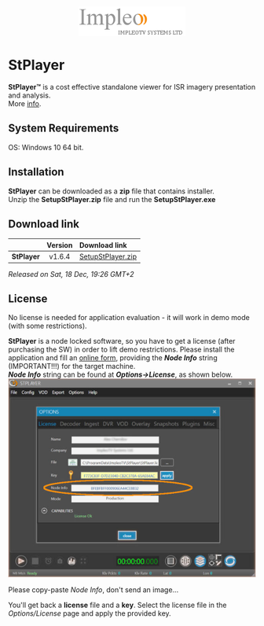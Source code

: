 
<div align="center">
  <a >
    <img src="images/impleo_logo.png" alt="Logo" >
  </a>
</div>

# StPlayer

**StPlayer™** is a cost effective standalone viewer for ISR imagery presentation and analysis.  
More [info](https://www.impleotv.com/content/stplayer/help/index.html).

## System Requirements

OS: Windows 10 64 bit.

## Installation

**StPlayer** can be downloaded as a **zip** file that contains installer.  
Unzip the **SetupStPlayer.zip** file and run the **SetupStPlayer.exe**  

## Download link

|          | Version             | Download link                                                           | 
|:---------|:-------------------:|:------------------------------------------------------------------------|
| **StPlayer** |  v1.6.4 | [SetupStPlayer.zip](https://github.com/impleotv/stplayer-release/releases/latest/download/SetupStPlayer.zip) | 


*Released on Sat, 18 Dec, 19:26 GMT+2*

## License

No license is needed for application evaluation - it will work in demo mode (with some restrictions). 

**StPlayer** is a node locked software, so you have to get a license (after purchasing the SW) in order to lift demo restrictions. Please install the application and fill an [online form](https://docs.google.com/forms/d/e/1FAIpQLSd_XW6bDsFce1G1cpds4gMQNlwNax0CvkWzcMbscxZ5rLaIbA/viewform), providing the ***Node Info*** string (IMPORTANT!!!) for the target machine.  
***Node Info*** string can be found at ***Options->License***, as shown below.
![NodeInfo string](images/license.jpg)

Please copy-paste *Node Info*, don't send an image...

You'll get back a **license** file and a **key**.
Select the license file in the *Options/License* page and apply the provided key.
